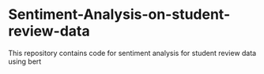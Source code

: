 # Sentiment-Analysis-on-student-review-data
This repository contains code for sentiment analysis for student review data using bert
